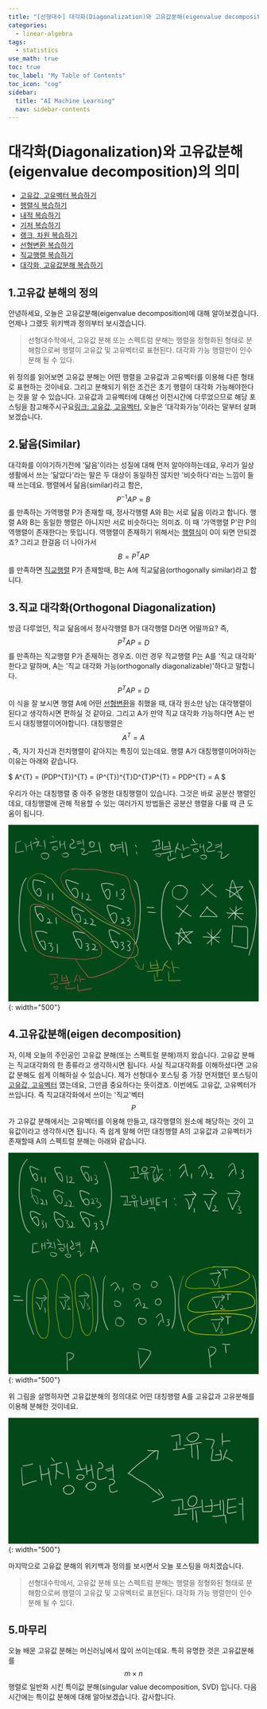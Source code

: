 ```yaml
---
title: "[선형대수] 대각화(Diagonalization)와 고유값분해(eigenvalue decomposition)의 의미" 
categories:
  - linear-algebra
tags:
  - statistics
use_math: true
toc: true
toc_label: "My Table of Contents"
toc_icon: "cog"
sidebar:
  title: "AI Machine Learning"
  nav: sidebar-contents
---
```



# 대각화(Diagonalization)와 고유값분해(eigenvalue decomposition)의 의미

* [고유값, 고유벡터 복습하기](https://losskatsu.github.io/linear-algebra/eigen/)
* [행렬식 복습하기](https://losskatsu.github.io/linear-algebra/determinant/)
* [내적 복습하기](https://losskatsu.github.io/linear-algebra/innerproduct/)
* [기저 복습하기](https://losskatsu.github.io/linear-algebra/basis/)
* [랭크, 차원 복습하기](https://losskatsu.github.io/linear-algebra/rank-dim/)
* [선형변환 복습하기](https://losskatsu.github.io/linear-algebra/linear-trans/)
* [직교행렬 복습하기](https://losskatsu.github.io/linear-algebra/orthogonal/)
* [대각화, 고유값분해 복습하기](https://losskatsu.github.io/linear-algebra/eigen-decomposition/)

## 1.고유값 분해의 정의

안녕하세요, 오늘은 고유값분해(eigenvalue decomposition)에 대해 알아보겠습니다. 언제나 그랬듯 위키백과 정의부터 보시겠습니다.

> 선형대수학에서, 고유값 분해 또는 스펙트럼 분해는 행렬을 정형화된 형태로 분해함으로써 행렬이 고유값 및 고유벡터로 표현된다. 
대각화 가능 행렬만이 인수분해 될 수 있다. 

위 정의를 읽어보면 고유값 분해는 어떤 행렬을 고유값과 고유벡터를 이용해 다른 형태로 표현하는 것이네요. 
그리고 분해되기 위한 조건은 초기 행렬이 대각화 가능해야한다는 것을 알 수 있습니다. 
고유값과 고유벡터에 대해선 이전시간에 다루었으므로 해당 포스팅을 참고해주시구요[링크: 고유값, 고유벡터](https://losskatsu.github.io/linear-algebra/eigen/), 
오늘은 '대각화가능'이라는 말부터 살펴보겠습니다.

## 2.닮음(Similar)

대각화를 이야기하기전에 '닮음'이라는 성질에 대해 먼저 알아야하는데요, 
우리가 일상생활에서 쓰는 '닮았다'라는 말은 두 대상이 동일하진 않지만 '비슷하다'라는 느낌이 들 때 쓰는데요.
행렬에서 닮음(similar)라고 함은, $$P^{-1}AP = B$$를 만족하는 가역행렬 P가 존재할 때, 
정사각행렬 A와 B는 서로 닮음 이라고 합니다. 
행렬 A와 B는 동일한 행렬은 아니지만 서로 비슷하다는 의미죠. 
이 때 '가역행렬 P'란 P의 역행렬이 존재한다는 뜻입니다. 
역행렬이 존재하기 위해서는 [행렬식](https://losskatsu.github.io/linear-algebra/determinant/)이 0이 되면 안되겠죠?
그리고 한걸음 더 나아가서 $$ B = P^{T}AP$$를 만족하면 [직교행렬](https://losskatsu.github.io/linear-algebra/orthogonal/) P가 존재할때, 
B는 A에 직교닮음(orthogonally similar)라고 합니다.

## 3.직교 대각화(Orthogonal Diagonalization)

방금 다루었던, 직교 닮음에서 정사각행렬 B가 대각행렬 D라면 어떨까요? 
즉, $$P^{T}AP = D$$를 만족하는 직교행렬 P가 존재하는 경우죠. 
이런 경우 직교행렬 P는 A를 '직교 대각화' 한다고 말하며, 
A는 '직교 대각화 가능(orthogonally diagonalizable)'하다고 말합니다. 
$$P^{T}AP = D$$ 이 식을 잘 보시면 행렬 A에 어떤 [선형변환](https://losskatsu.github.io/linear-algebra/linear-trans/)을 취했을 때, 
대각 원소만 남는 대각행렬이 된다고 생각하시면 편하실 것 같아요. 
그리고 A가 만약 직교 대각화 가능하다면 A는 반드시 대칭행렬이어야합니다. 
대칭행렬은 $$A^{T}=A$$, 즉, 자기 자신과 전치행렬이 같아지는 특징이 있는데요. 
행렬 A가 대칭행렬이어야하는 이유는 아래와 같습니다. 

$ A^{T} = (PDP^{T})^{T} = (P^{T})^{T}D^{T}P^{T} = PDP^{T} = A $

우리가 아는 대칭행렬 중 아주 유명한 대칭행렬이 있습니다. 
그것은 바로 공분산 행렬인데요, 대칭행렬에 관해 적용할 수 있는 여러가지 방법들은 공분산 행렬을 다룰 때 큰 도움이 됩니다. 

![figure01](/assets/images/eigen_decomposition/covariance_matrix.jpg){: width="500"}

## 4.고유값분해(eigen decomposition)

자, 이제 오늘의 주인공인 고유값 분해(또는 스펙트럴 분해)까지 왔습니다. 
고유값 분해는 직교대각화의 한 종류라고 생각하시면 됩니다. 
사실 직교대각화를 이해하셨다면 고유값 분해도 쉽게 이해하실 수 있습니다. 
제가 선형대수 포스팅 중 가장 먼저했던 포스팅이 [고유값, 고유벡터](https://losskatsu.github.io/linear-algebra/eigen/) 였는데요, 
그만큼 중요하다는 뜻이겠죠. 
이번에도 고유값, 고유벡터가 쓰입니다. 
즉 직교대각화에서 쓰이는 '직교'벡터 $$P$$가 고유값 분해에서는 고유벡터를 이용해 만들고, 
대각행렬의 원소에 해당하는 것이 고유값이라고 생각하시면 됩니다. 
즉 쉽게 말해 어떤 대칭행렬 A의 고유값과 고유벡터가 존재할때 A의 스펙트럴 분해는 아래와 같습니다.

![figure02](/assets/images/eigen_decomposition/covariance_matrix2.jpg){: width="500"}

위 그림을 설명하자면 고유값분해의 정의대로 어떤 대칭행렬 A를 고유값과 고유분해를 이용해 분해한 것이네요.

![figure03](/assets/images/eigen_decomposition/covariance_matrix3.jpg){: width="500"}

마지막으로 고유값 분해의 위키백과 정의를 보시면서 오늘 포스팅을 마치겠습니다.

> 선형대수학에서, 고유값 분해 또는 스펙트럼 분해는 행렬을 정형화된 형태로 분해함으로써 행렬이 고유값 및 고유벡터로 표현된다. 
대각화 가능 행렬만이 인수분해 될 수 있다.

## 5.마무리

오늘 배운 고유값 분해는 머신러닝에서 많이 쓰이는데요. 
특히 유명한 것은 고유값분해를 $$m \times n$$ 행렬로 일반화 시킨 특이값 분해(singular value decomposition, SVD) 입니다. 
다음 시간에는 특이값 분해에 대해 알아보겠습니다. 감사합니다. 
